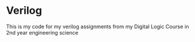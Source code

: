 # Verilog
This is my code for my verilog assignments from my Digital Logic Course in 2nd year engineering science
